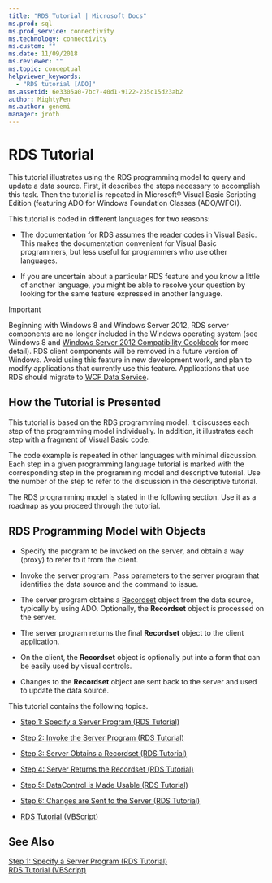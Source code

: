 ```yaml
---
title: "RDS Tutorial | Microsoft Docs"
ms.prod: sql
ms.prod_service: connectivity
ms.technology: connectivity
ms.custom: ""
ms.date: 11/09/2018
ms.reviewer: ""
ms.topic: conceptual
helpviewer_keywords: 
  - "RDS tutorial [ADO]"
ms.assetid: 6e3305a0-7bc7-40d1-9122-235c15d23ab2
author: MightyPen
ms.author: genemi
manager: jroth
---
```

# RDS Tutorial
This tutorial illustrates using the RDS programming model to query and update a data source. First, it describes the steps necessary to accomplish this task. Then the tutorial is repeated in Microsoft® Visual Basic Scripting Edition (featuring ADO for Windows Foundation Classes (ADO/WFC)).  
  
 This tutorial is coded in different languages for two reasons:  
  
-   The documentation for RDS assumes the reader codes in Visual Basic. This makes the documentation convenient for Visual Basic programmers, but less useful for programmers who use other languages.  
  
-   If you are uncertain about a particular RDS feature and you know a little of another language, you might be able to resolve your question by looking for the same feature expressed in another language.  
  
> [!IMPORTANT]
>  Beginning with Windows 8 and Windows Server 2012, RDS server components are no longer included in the Windows operating system (see Windows 8 and [Windows Server 2012 Compatibility Cookbook](https://www.microsoft.com/download/details.aspx?id=27416) for more detail). RDS client components will be removed in a future version of Windows. Avoid using this feature in new development work, and plan to modify applications that currently use this feature. Applications that use RDS should migrate to [WCF Data Service](https://go.microsoft.com/fwlink/?LinkId=199565).  
  
## How the Tutorial is Presented  
 This tutorial is based on the RDS programming model. It discusses each step of the programming model individually. In addition, it illustrates each step with a fragment of Visual Basic code.  
  
 The code example is repeated in other languages with minimal discussion. Each step in a given programming language tutorial is marked with the corresponding step in the programming model and descriptive tutorial. Use the number of the step to refer to the discussion in the descriptive tutorial.  
  
 The RDS programming model is stated in the following section. Use it as a roadmap as you proceed through the tutorial.  
  
## RDS Programming Model with Objects  
  
-   Specify the program to be invoked on the server, and obtain a way (proxy) to refer to it from the client.  
  
-   Invoke the server program. Pass parameters to the server program that identifies the data source and the command to issue.  
  
-   The server program obtains a [Recordset](../../../ado/reference/ado-api/recordset-object-ado.md) object from the data source, typically by using ADO. Optionally, the **Recordset** object is processed on the server.  
  
-   The server program returns the final **Recordset** object to the client application.  
  
-   On the client, the **Recordset** object is optionally put into a form that can be easily used by visual controls.  
  
-   Changes to the **Recordset** object are sent back to the server and used to update the data source.  
  
 This tutorial contains the following topics.  
  
-   [Step 1: Specify a Server Program (RDS Tutorial)](../../../ado/guide/remote-data-service/step-1-specify-a-server-program-rds-tutorial.md)  
  
-   [Step 2: Invoke the Server Program (RDS Tutorial)](../../../ado/guide/remote-data-service/step-2-invoke-the-server-program-rds-tutorial.md)  
  
-   [Step 3: Server Obtains a Recordset (RDS Tutorial)](../../../ado/guide/remote-data-service/step-3-server-obtains-a-recordset-rds-tutorial.md)  
  
-   [Step 4: Server Returns the Recordset (RDS Tutorial)](../../../ado/guide/remote-data-service/step-4-server-returns-the-recordset-rds-tutorial.md)  
  
-   [Step 5: DataControl is Made Usable (RDS Tutorial)](../../../ado/guide/remote-data-service/step-5-datacontrol-is-made-usable-rds-tutorial.md)  
  
-   [Step 6: Changes are Sent to the Server (RDS Tutorial)](../../../ado/guide/remote-data-service/step-6-changes-are-sent-to-the-server-rds-tutorial.md)  
  
-   [RDS Tutorial (VBScript)](../../../ado/guide/remote-data-service/rds-tutorial-vbscript.md)  
  
## See Also  
 [Step 1: Specify a Server Program (RDS Tutorial)](../../../ado/guide/remote-data-service/step-1-specify-a-server-program-rds-tutorial.md)   
 [RDS Tutorial (VBScript)](../../../ado/guide/remote-data-service/rds-tutorial-vbscript.md)   
